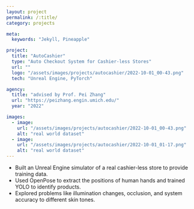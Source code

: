 ```yaml
---
layout: project
permalink: /:title/
category: projects

meta:
  keywords: "Jekyll, Pineapple"

project:
  title: "AutoCashier"
  type: "Auto Checkout System for Cashier-less Stores"
  url: ""
  logo: "/assets/images/projects/autocashier/2022-10-01_00-43.png"
  tech: "Unreal Engine, PyTorch"

agency:
  title: "advised by Prof. Pei Zhang"
  url: "https://peizhang.engin.umich.edu/"
  year: "2022"

images:
  - image:
    url: "/assets/images/projects/autocashier/2022-10-01_00-43.png"
    alt: "real world dataset"
  - image:
    url: "/assets/images/projects/autocashier/2022-10-01_01-17.png"
    alt: "real world dataset"
---
```


- Built an Unreal Engine simulator of a real cashier-less store to provide training data.
- Used OpenPose to extract the positions of human hands and trained YOLO to identify products.
- Explored problems like illumination changes, occlusion, and system accuracy to different skin tones.

